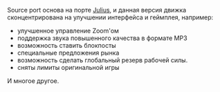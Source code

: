 Source port основа на порте [Julius](/games/Caesar_III/Julius/), и данная версия движка сконцентрирована на улучшении интерфейса и геймплея, например:
- улучшенное управление Zoom'ом
- поддержка звука повышенного качества в формате MP3
- возможность ставить блокпосты
- специальные предложения рынка
- возможность сделать глобальный резерв рабочей силы.
- сняты лимиты оригинальной игры

И многое другое.
